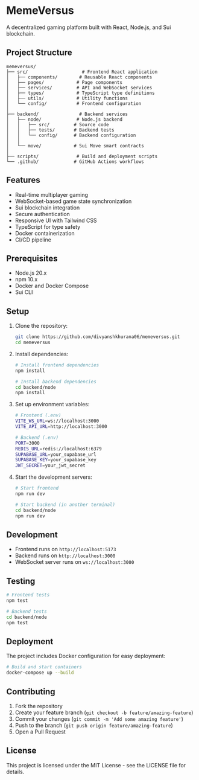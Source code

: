 # MemeVersus

A decentralized gaming platform built with React, Node.js, and Sui blockchain.

## Project Structure

```
memeversus/
├── src/                    # Frontend React application
│   ├── components/        # Reusable React components
│   ├── pages/            # Page components
│   ├── services/         # API and WebSocket services
│   ├── types/            # TypeScript type definitions
│   ├── utils/            # Utility functions
│   └── config/           # Frontend configuration
│
├── backend/               # Backend services
│   ├── node/             # Node.js backend
│   │   ├── src/         # Source code
│   │   ├── tests/       # Backend tests
│   │   └── config/      # Backend configuration
│   │
│   └── move/            # Sui Move smart contracts
│
├── scripts/              # Build and deployment scripts
└── .github/             # GitHub Actions workflows
```

## Features

- Real-time multiplayer gaming
- WebSocket-based game state synchronization
- Sui blockchain integration
- Secure authentication
- Responsive UI with Tailwind CSS
- TypeScript for type safety
- Docker containerization
- CI/CD pipeline

## Prerequisites

- Node.js 20.x
- npm 10.x
- Docker and Docker Compose
- Sui CLI

## Setup

1. Clone the repository:
   ```bash
   git clone https://github.com/divyanshkhurana06/memeversus.git
   cd memeversus
   ```

2. Install dependencies:
   ```bash
   # Install frontend dependencies
   npm install

   # Install backend dependencies
   cd backend/node
   npm install
   ```

3. Set up environment variables:
   ```bash
   # Frontend (.env)
   VITE_WS_URL=ws://localhost:3000
   VITE_API_URL=http://localhost:3000

   # Backend (.env)
   PORT=3000
   REDIS_URL=redis://localhost:6379
   SUPABASE_URL=your_supabase_url
   SUPABASE_KEY=your_supabase_key
   JWT_SECRET=your_jwt_secret
   ```

4. Start the development servers:
   ```bash
   # Start frontend
   npm run dev

   # Start backend (in another terminal)
   cd backend/node
   npm run dev
   ```

## Development

- Frontend runs on `http://localhost:5173`
- Backend runs on `http://localhost:3000`
- WebSocket server runs on `ws://localhost:3000`

## Testing

```bash
# Frontend tests
npm test

# Backend tests
cd backend/node
npm test
```

## Deployment

The project includes Docker configuration for easy deployment:

```bash
# Build and start containers
docker-compose up --build
```

## Contributing

1. Fork the repository
2. Create your feature branch (`git checkout -b feature/amazing-feature`)
3. Commit your changes (`git commit -m 'Add some amazing feature'`)
4. Push to the branch (`git push origin feature/amazing-feature`)
5. Open a Pull Request

## License

This project is licensed under the MIT License - see the LICENSE file for details. 
